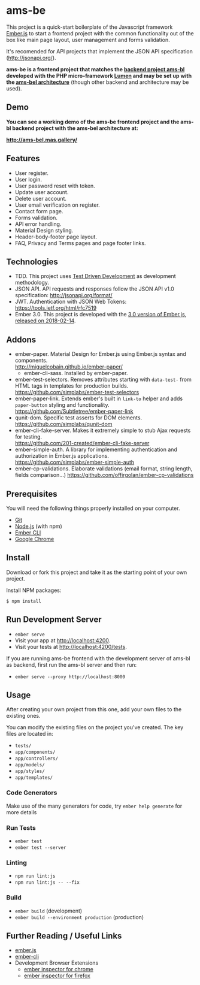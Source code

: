 
# ams-be

This project is a quick-start boilerplate of the Javascript framework 
[Ember.js](https://www.emberjs.com/) to start a frontend project with the common
functionality out of the box like main page layout, user management and forms
validation.

It's recomended for API projects that implement the JSON API specification (http://jsonapi.org/).

**ams-be is a frontend project that matches the [backend project ams-bl](https://github.com/AMS777/ams-bl) 
developed with the PHP micro-framework [Lumen](https://lumen.laravel.com/) and
may be set up with the [ams-bel architecture](https://github.com/AMS777/ams-bel)** 
(though other backend and architecture may be used).


## Demo

**You can see a working demo of the ams-be frontend project and the ams-bl 
backend project with the ams-bel architecture at:**

**http://ams-bel.mas.gallery/**


## Features

- User register.
- User login.
- User password reset with token.
- Update user account.
- Delete user account.
- User email verification on register.
- Contact form page.
- Forms validation.
- API error handling.
- Material Design styling.
- Header-body-footer page layout.
- FAQ, Privacy and Terms pages and page footer links.


## Technologies

- TDD. This project uses [Test Driven Development](https://www.agilealliance.org/glossary/tdd/)
as development methodology.
- JSON API. API requests and responses follow the JSON API v1.0 specification:
http://jsonapi.org/format/
- JWT. Authentication with JSON Web Tokens: https://tools.ietf.org/html/rfc7519
- Ember 3.0. This project is developed with the 
[3.0 version of Ember.js](https://www.emberjs.com/blog/2017/10/03/the-road-to-ember-3-0.html),
[released on 2018-02-14](https://www.emberjs.com/blog/2018/02/14/ember-3-0-released.html).


## Addons

- ember-paper. Material Design for Ember.js using Ember.js syntax and components.  
  http://miguelcobain.github.io/ember-paper/
  - ember-cli-sass. Installed by ember-paper.
- ember-test-selectors. Removes attributes starting with `data-test-` from HTML
tags in templates for production builds. 
  https://github.com/simplabs/ember-test-selectors
- ember-paper-link. Extends ember's built in `link-to` helper and adds
`paper-button` styling and functionality.  
  https://github.com/Subtletree/ember-paper-link
- qunit-dom. Specific test asserts for DOM elements.  
  https://github.com/simplabs/qunit-dom
- ember-cli-fake-server. Makes it extremely simple to stub Ajax requests for testing.  
  https://github.com/201-created/ember-cli-fake-server
- ember-simple-auth. A library for implementing authentication and authorization in 
Ember.js applications.  
  https://github.com/simplabs/ember-simple-auth
- ember-cp-validations. Elaborate validations (email format, string length,
fields comparison...)
  https://github.com/offirgolan/ember-cp-validations


## Prerequisites

You will need the following things properly installed on your computer.

* [Git](https://git-scm.com/)
* [Node.js](https://nodejs.org/) (with npm)
* [Ember CLI](https://ember-cli.com/)
* [Google Chrome](https://google.com/chrome/)


## Install

Download or fork this project and take it as the starting point of your own project.

Install NPM packages:

```
$ npm install
```


## Run Development Server

* `ember serve`
* Visit your app at [http://localhost:4200](http://localhost:4200).
* Visit your tests at [http://localhost:4200/tests](http://localhost:4200/tests).

If you are running ams-be frontend with the development server of ams-bl as backend,
first run the ams-bl server and then run:

* `ember serve --proxy http://localhost:8000`


## Usage

After creating your own project from this one, add your own files to the
existing ones.

You can modify the existing files on the project you've created. The key
files are located in:

- `tests/`
- `app/components/`
- `app/controllers/`
- `app/models/`
- `app/styles/`
- `app/templates/`


### Code Generators

Make use of the many generators for code, try `ember help generate` for more details


### Run Tests

* `ember test`
* `ember test --server`


### Linting

* `npm run lint:js`
* `npm run lint:js -- --fix`


### Build

* `ember build` (development)
* `ember build --environment production` (production)


## Further Reading / Useful Links

* [ember.js](https://emberjs.com/)
* [ember-cli](https://ember-cli.com/)
* Development Browser Extensions
  * [ember inspector for chrome](https://chrome.google.com/webstore/detail/ember-inspector/bmdblncegkenkacieihfhpjfppoconhi)
  * [ember inspector for firefox](https://addons.mozilla.org/en-US/firefox/addon/ember-inspector/)
